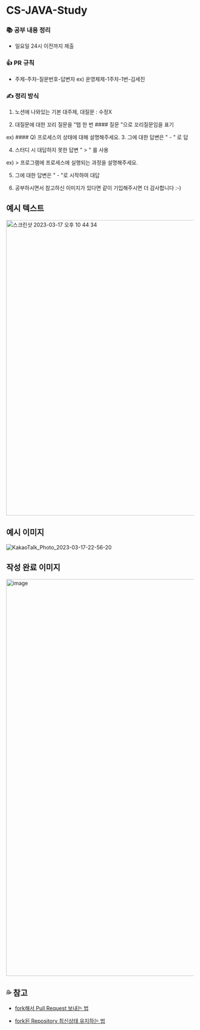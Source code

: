 # CS-JAVA-Study
### 📚 공부 내용 정리
- 일요일 24시 이전까지 제출

### 👍 PR 규칙
- 주제-주차-질문번호-답변자
ex) 운영체제-1주차-1번-김세진


### ✍️ 정리 방식
1. 노션에 나와있는 기본 대주제, 대질문 : 수정X


2. 대질문에 대한 꼬리 질문을 "탭 한 번 #### 질문 "으로 꼬리질문임을 표기


ex) #### Q) 프로세스의 상태에 대해 설명해주세요.
3. 그에 대한 답변은 " - " 로 답

4. 스터디 시 대답하지 못한 답변 " > " 를 사용


ex) > 프로그램에 프로세스에 실행되는 과정을 설명해주세요.


5. 그에 대한 답변은 " - "로 시작하여 대답


6. 공부하시면서 참고하신 이미지가 있다면 같이 기입해주시면 더 감사합니다 :-)

## 예시 텍스트
<img width="793" alt="스크린샷 2023-03-17 오후 10 44 34" src="https://user-images.githubusercontent.com/67494004/225925751-1a67de91-8c94-4002-86ba-9b7c02a4e9f1.png">


## 예시 이미지
![KakaoTalk_Photo_2023-03-17-22-56-20](https://user-images.githubusercontent.com/67494004/225925452-57ebb6e5-c13d-4a99-9890-eb222d171ffd.jpeg)



## 작성 완료 이미지
<img width="1065" alt="image" src="https://user-images.githubusercontent.com/67494004/225922698-33387447-9427-4fe6-a3aa-8597f8107a5a.png">


💦 참고
---
- [fork해서 Pull Request 보내는 법](https://wayhome25.github.io/git/2017/07/08/git-first-pull-request-story/)

- [fork된 Repository 최신상태 유지하는 법](https://jybaek.tistory.com/775)
